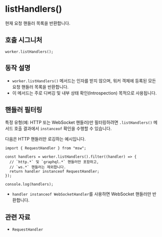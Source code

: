 # listHandlers()

현재 요청 핸들러 목록을 반환합니다.

## 호출 시그니처

```tsx
worker.listHandlers();
```

## 동작 설명

- `worker.listHandlers()` 메서드는 인자를 받지 않으며, 워커 객체에 등록된 모든 요청 핸들러 목록을 반환합니다.
- 이 메서드는 주로 디버깅 및 내부 상태 확인(Introspection) 목적으로 사용됩니다.

## 핸들러 필터링

특정 유형(예: HTTP 또는 WebSocket 핸들러)만 필터링하려면 `.listHandlers()` 메서드 호출 결과에서 `instanceof` 확인을 수행할 수 있습니다.

다음은 HTTP 핸들러만 로깅하는 예시입니다.

```tsx
import { RequestHandler } from "msw";

const handlers = worker.listHandlers().filter((handler) => {
  // `http.*` 및 `graphql.*` 핸들러만 포함하고,
  // `ws.*` 핸들러는 제외합니다.
  return handler instanceof RequestHandler;
});

console.log(handlers);
```

- `handler instanceof WebSocketHandler`를 사용하면 WebSocket 핸들러만 반환합니다.

## 관련 자료

- `RequestHandler`
